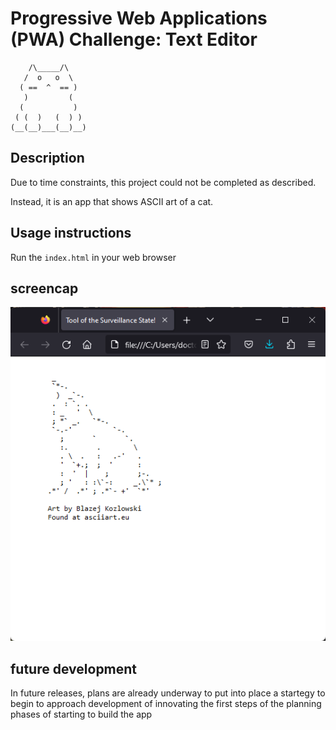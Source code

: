# Progressive Web Applications (PWA) Challenge: Text Editor
```
    /\_____/\
   /  o   o  \
  ( ==  ^  == )
   )         (
  (           )
 ( (  )   (  ) )
(__(__)___(__)__)
```

## Description

Due to time constraints, this project could not be completed as described.

Instead, it is an app that shows ASCII art of a cat.

## Usage instructions

Run the `index.html` in your web browser

## screencap

![module nineteen challenge screencap](./assets/screencap_for_readme.png)

## future development

In future releases, plans are already underway to put into place a startegy to begin to approach development of innovating the first steps of the planning phases of starting to build the app
